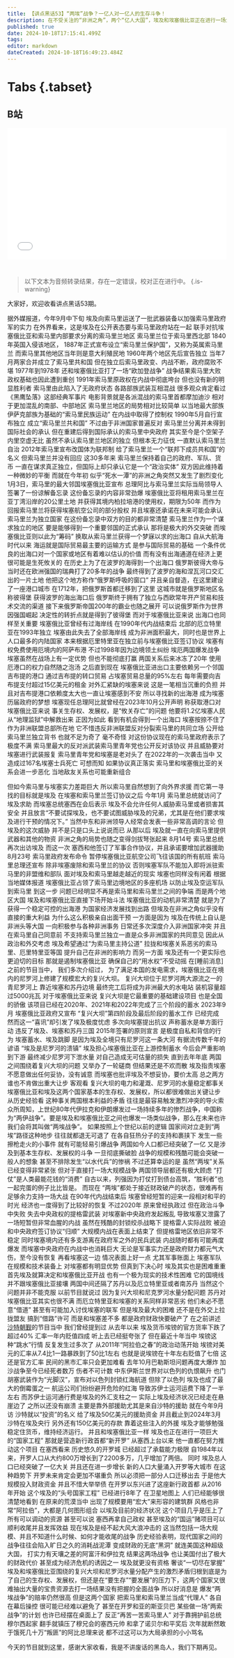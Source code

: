 ```yaml
---
title: 【讲点黑话53】“两埃”战争？一亿人对一亿人的生存斗争！
description: 在不受关注的“非洲之角”，两个“亿人大国”，埃及和埃塞俄比亚正在进行一场危险的角逐。 为获得一个出海港，埃塞打破非盟共识，承诺要承认索马里分裂地区独立。为了争水保水，埃及忙着拉拢“反埃塞包围网”。两国针锋相对，剑拔弩张。 幸好，“两埃”的国库都快见底了，而全面战争必定要疯狂烧钱。一旦开战，打输了，政权固然要完蛋，打赢了但财政全面破产，可能还是会倒台。 大约，只能再“苦一苦”索马里人了。
published: true
date: 2024-10-18T17:15:41.499Z
tags: 
editor: markdown
dateCreated: 2024-10-18T16:49:23.484Z
---
```


# Tabs {.tabset}

## B站

<div style="position: relative; padding: 30% 45%;">
<iframe style="position: absolute; width: 100%; height: 100%; left: 0; top: 0;" src="//player.bilibili.com/player.html?&bvid=BV1JBC2Y1ETD&page=1&as_wide=1&high_quality=1&danmaku=1&autoplay=0" scrolling="no" border="0" frameborder="no" framespacing="0" allowfullscreen="true"></iframe>
</div>


#

> 以下文本为音频转录结果，存在一定错误，校对正在进行中。
{.is-warning}

﻿﻿大家好，欢迎收看讲点黑话53期。

据外媒报道，今年9月中下旬
埃及向索马里运送了一批武器装备以加强索马里政府军的实力
在外界看来，这是埃及在公开表态要与索马里政府站在一起
联手对抗埃塞俄比亚和索马里内部要求分离的索马里兰地区
索马里兰位于索马里西北部
1840年英国入侵该地区，
1887年正式宣布设立“索马里兰保护国”，又称为英属索马里兰
而索马里其他地区当年则是意大利殖民地
1960年两个地区先后宣告独立
当年7月两家合并成立了索马里共和国
但在独立后索马里政变、内战不断，政府腐败不堪
1977年到1978年
还和埃塞俄比亚打了一场“欧加登战争”
战争结果索马里大败
政权基础也因此遭到重创
1991年索马里原政权在内战中彻底垮台
但也没有新的明显胜利者
索马里由此陷入了无政府状态
各路部族武装互相混战
很多观众肯定看过《黑鹰坠落》这部经典军事片
电影背景就是各派混战的索马里首都摩加迪沙
相对于更加混乱的南部、中部地区
索马里兰地区的局势相对比较简单
以当地最大部族伊萨克部族为基础的“索马里民族运动”
在内战中取得了控制权
1990年5月自行宣布独立
成立“索马里兰共和国”
不过由于非洲国家普遍反对
索马里兰分离并未得到国际社会的承认
但在重建后得到国际承认的索马里中央政府
其实至今是个空架子
内里空虚无比
虽然不承认索马里兰地区的独立
但根本无力征伐
一直默认索马里兰自治
2012年索马里宣布改国体为联邦制
给了索马里兰一个“联邦下成员共和国”的名义
但索马里兰并没有回应
这30多年来
索马里兰保持着自己的政府、军队、货币
一直在谋求真正独立，但国际上却只承认它是一个“政治实体”
双方因此维持着一种微妙的平衡
而就在今年初
似乎“死水一潭”的非洲之角突然又发生了剧烈变化
1月3日，索马里的最大邻国埃塞俄比亚宣布
总理阿比与索马里兰实际当局领导人
签署了一份谅解备忘录
这份备忘录的内容非常劲爆
埃塞俄比亚将租用索马里兰在亚丁湾沿岸的20公里土地
并获得其境内柏拉培港的使用权，期限为50年
而作为回报索马里兰将获得埃塞航空公司的部分股权
并且埃塞还承诺在未来可能会承认索马里兰为独立国家
在这份备忘录中双方的目的都非常清楚
索马里兰作为一个谋求独立的地区
要是能够得到一个重要邻国的正式承认
那将是极大的外交突破
而埃塞俄比亚则以此为“筹码”
换取从索马里兰获得一个梦寐以求的出海口
自从大航海时代以来
海运就是国际贸易最主要的运输方式
是参与国际贸易的基础
一个条件优良的出海口对一个国家或地区有着难以估认的价值
而有没有出海通道在经济上更很可能是生死攸关的
在历史上为了在波罗的海得到一个出海口
俄罗斯彼得大帝与当时还在欧洲强国的瑞典打了20多年的战争
最终得到了波罗的海和涅瓦河口交汇出的一片土地
他把这个地方称作“俄罗斯呼吸的窗口”
并且亲自督造，在这里建设了一座港口城市
在1712年，把俄罗斯首都迁移到了这里
这城市就是俄罗斯地区名称彼得堡
获得波罗的海出海口后
俄罗斯终于拥有了独立与西欧常年开产贸易和技术交流的渠道
接下来俄罗斯帝国200年的霸业也随之展开
可以说俄罗斯作为世界因强国崛起
决定性的转折点就是得到了彼得堡
而对于埃塞俄比亚来说
出海口也同样至关重要
埃塞俄比亚曾经有过海岸线
在1990年代内战结束后
北部的厄立特里亚在1993年独立
埃塞由此失去了全部海岸线
成为非洲面积最大，同时也是世界上人口最多的内陆国家
本来根据厄里特里亚在独立前与埃塞俄比亚签订协议
埃塞有权免费使用厄境内的阿萨布港
不过1998年因为边境领土纠纷
埃厄两国爆发战争
埃塞虽然在战场上有一定优势
但也不能彻底打赢
两国关系后来冰冻了20年
使用厄港口的权力自然随之泡汤
之后直到现在
埃塞俄比亚进出口主要依赖另一个邻国吉布提的港口
通过吉布提的转口贸易
占埃塞贸易总量的95%左右
每年需要向吉布提支付超过15亿美元的租金
对外汇紧缺的埃塞来说
这是一笔相当沉重的负担
并且对吉布提港口依赖度太大也一直让埃塞感到不安
所以寻找新的出海港
成为埃塞历届政府的梦想
埃塞现任总理阿比就曾经在2023年10月公开声明
称获取港口对埃塞俄比亚来说
事关生存权、发展权，是“攸关存亡”的问题
他要将1.2亿埃塞人民从“地理监狱”中解救出来
正因为如此
看到有机会得到一个出海口
埃塞按捺不住了
作为非洲联盟总部所在地
它不惜违反非洲联盟反对分裂索马里的共同立场
公开给索马里兰独立背书
也就不足为奇了
毫不奇怪
对这份协议现在的索马里政府表示了极度不满
索马里最大的反对派武装索马里青年党也公开反对该协议
并且威胁要对埃塞进行武装报复
索马里青年党和埃塞是老对头了
在2022年的一次袭击当中
又造成过167名埃塞士兵死亡
可想而知
如果协议真正落实
索马里和埃塞俄比亚的关系会进一步恶化
当地敌友关系也可能重新组合



但如今索马里与埃塞实力差距巨大
所以索马里自然想到了向外界求援
而它第一寻找的目标就是埃及
在埃塞和索马里兰签订协议之后
今年1月
索马里总统就访问了埃及求助
而埃塞总统塞西在会后表示
埃及不会允许任何人威胁索马里或者损害其安全
并且放言“不要试探埃及，也不要试图威胁埃及的兄弟，尤其是在他们要求埃及进行干预的情况下。”
当然中东和非洲领导人经常会发表一些非常高调的言论
但埃及的这次威胁
并不是只是口头上说说而已
从那以后
埃及就一直在向索马里提供武器和其他的物资
非洲之角的局势也随之变得剑拔弩张起来
8月14号
索马里总统再次出访埃及
而这一次
塞西和他签订了军事合作协议，并且承诺要增加武器援助
8月23号
索马里政府发布命令
暂停埃塞俄比亚航空公司飞往该国的所有航班
索马里总理还宣布
除非埃塞废除和索马里兰的协议
否则埃塞军队不能加入即将派驻索马里的非盟维和部队
面对埃及和索马里越走越近的现实
埃塞也同样没有闲着
根据当地媒体报道
埃塞俄比亚占领了索马里边境地区的多座机场
以防止埃及空运军队到索马里
到这一步
问题已经明显不再是索马里和索马里兰之间的争端
而是两个地区大国
埃及和埃塞俄比亚直接下场开始斗法
埃塞俄比亚的动机非常清楚
就是为了获得一个稳定可控的出海港
为国家经济发展找到出路
但埃及在非洲之角似乎没有直接的重大利益
为什么这么积极亲自出面干预
一方面是因为
埃及在传统上自认是非洲头等大国
一向积极参与各种非洲事务
日常还多次深度介入非洲国家冲突
并且在索马里自己同意前
不支持索马里兰独立一直是众多非洲国家的共同意见
因此从政治和外交考虑
埃及希望通过“为索马里主持公道”
拉拢和埃塞关系恶劣的索马里、厄里特里亚等国
提升自己在非洲的影响力
而另一方面
埃及还有一个更实际也更迫切的目标
那就是遏制埃塞俄比亚
确保自己的“用水权”不受动摇
在[睡前消息]之前的节目当中，
我们多次介绍过，
为了满足本国的发电需求，埃塞俄比亚在境内的尼罗河上修建了规模宏大的复兴大坝。
复兴大坝位于尼罗河两大源流之一的青尼罗河上
靠近埃塞和苏丹边境
最终完工后将成为非洲最大的水电站
装机容量超过5000兆瓦
对于埃塞俄比亚来说
复兴大坝是它最重要的基础建设项目
也是全国的骄傲
该项目已经在2020年、2021年和2022年完成了三个阶段的蓄水
2023年9月
埃塞俄比亚政府又宣布
“复兴大坝”第四阶段及最后阶段的蓄水工作
已经完成
然而这一“喜讯”却引发了埃及极度忧虑
多次向埃塞提出抗议
声称蓄水是单方面行动
违反了埃及、埃塞和苏丹三国
2015年签署的原则宣言
是极度自私和背信的行为
埃塞蓄水、埃及跳脚
是因为埃及全境只有尼罗河这一条大河
有据流传数千年的谚语
“埃及是尼罗河的溃镇”
埃及担心埃塞俄比亚在上游控制蓄水
今后会严重影响到下游
最终减少尼罗河下泄水量
对自己造成无可估量的损失
直到去年年底
两国之间围绕着复兴大坝的问题
又举办了一轮磋商
但结果还是不欢而散
埃及指责埃塞不愿意做出任何妥协，没有诚意
而埃塞也批评埃及不想妥协，要价太高
总之两方谁也不肯做出重大让步
客观看
复兴大坝的电力和灌溉、尼罗河的水量稳定都事关埃塞俄比亚和埃及这两个国家基本的生存权、发展权，所以都很难做出关键让步
从历史经验看
这种事关两国根本利益的矛盾
往往是最容易触发激烈冲突的导火索
众所周知，上世纪80年代伊拉克和伊朗爆发过一场持续多年的惨烈战争，中国称为“两伊战争”。要是埃及和埃塞俄比亚之间也爆发一场类似战争，那么在未来也许我们会将其叫做“两埃战争”。
如果按照上个世纪以前的逻辑
国家间对立走到“两埃”路径这种地步
往往就都退无可退了
在各自狂热分子的支持和裹挟下
发生一些擦枪走火的小事件
就有可能轻易引爆战争
两国如今人口都已经突破了一亿
又是涉及到基本生存权、发展权的斗争
一旦彻底撕破脸
战争的规模和残酷可能会突破一般人的想象
甚至不排除发生“以水代兵”的惨祸
不过还算幸运的是
虽然“两埃”关系已经变得非常紧张
但对于直接打一场大规模战争
两国领导层都还有极大顾虑
“打仗”是人类最能花钱的“消费”
自古以来，列强因为打仗打到债台高筑，“胜利者”也一起完蛋的例子比比皆是。
而现在
“两埃”都处于接近财政破产的状态，很难再有足够余力支持一场大战
在90年代内战结束后
埃塞曾经短暂的迎来一段相对和平的时光
经济也一度得到了比较好的恢复
不过2020年
原来曾经执政过
但在政治斗争中失败
失去中央政权的提格雷武装
对埃塞新中央政府发起叛乱
导致埃塞又泄露了一场短暂但非常血腥的内战
虽然在残酷的封锁绞杀战略下
提格雷人实际战败
被迫和中央政府签订协议“归顺”
大规模内战在表面上结束了
但提格雷地区依旧非常不稳定
同时埃塞境内还有多支游离在政府军之外的民兵武装
内战随时都有可能再度爆发
而埃塞中央政府在内战中也消耗巨大
无论是军事实力还是政府财力都元气大伤，至今没有恢复
再看埃塞这一边
情况表面上好一点
尤其军事账面上
埃塞军队在规模和技术装备上
对埃塞都有明显优势
但真到下决心时
埃及其实也是困难重重
首先埃及就算决定和埃塞俄比亚开战
也有一个极为现实的技术性困难
它的国境线并不跟埃塞俄比亚接壤
两国中间还隔了苏丹以及厄立特里亚或者南苏丹
当然这个问题并非不能克服
以前节目就说过
因为复兴大坝和尼克罗河水量分配问题
苏丹对埃塞俄比亚其实也很不满
而厄立特里亚和埃塞的关系同样非常恶劣
他们未必不愿意“借道”
甚至有可能加入讨伐埃塞的联军
但是埃及最大的困难
还不是在外交上拉拢盟友
搞到“借路”许可
而是和埃塞差不多
都是政府财政快要破产了
在之前讲述[沙特朝觐](/commercial/38)的节目当中
我们曾经提到过
从去年以来
埃及货币埃镑的官方货率下跌了超过40%
汇率一年内贬值四成
听上去已经挺夸张了
但在最近十年当中
埃镑这种“跳水”行情
反复发生过多次了
从2011年“阿拉伯之春”的政治动荡开始
埃镑对美元的汇率从7.4比1一路暴跌到了50比1左右
也就是说埃镑在十年左右贬值了七倍
这还是官方汇率
民间的黑市汇率只会更加难看
去年10月巴勒斯坦问题再度大爆炸
加沙战争至今已经死者数万
伤者不可计数
中东伊斯兰世界对以色列的仇恨飙升
也门胡塞武装作为“光脚汉”，宣布对以色列封锁红海航道
但除了以色列
埃及也成了最大的倒霉蛋之一
航运公司们纷纷避开危险的红海
导致苏伊士运河运费下降了一半左右
而苏伊士运河通行费是埃及的外汇支柱之一
实际上埃及经济状况已经走在悬崖边了
之所以还没有崩溃
主要是靠外部援助尤其是来自沙特的援助
就在今年9月访
沙特就以“投资”的名义
给了埃及50亿美元的援助资金
并且截止到2024年3月
沙特在埃及央行
另外还有150亿美元的存款
靠着这些注入的外援
埃及才能够勉强稳定住货币，维持经济运行。
并且和埃塞俄比亚一样
埃及也正在进行一项巨大的“国家工程”
那就是营造新行政首都“新开罗”
从塞西上台以来
他一直都在努力推动这个项目
在塞西看来
历史悠久的开罗城
已经超过了承载能力极限
自1984年以来，开罗人口从大约800万增长到了2200多万，几乎增加了两倍。
同时
埃及总人口已经突破了一亿大关
并且还在进一步增长
新的人口大量涌入开罗等大城市
在这种趋势下
开罗未来肯定会更加不堪重负
所以必须把一部分人口迁移出去
于是他大规模投入财政资金
并且不惜大举举债
在开罗以东兴进了这座新行政首都
从2016年开始
这个埃及的“头号国家工程”
已经进行8年了
在卫星地图上
人们已经能够很清楚地看到
在原来的荒漠当中
出现了规模要用“宏大”来形容的建筑群
风格也非常“阿拉伯”，大都是几何图形组合
以埃及目前的经济状况
这个项目几乎是压上了所有可以调动的资源
甚至可以说
塞西再拿自己政权
甚至埃及的“国运”赌项目可以顺利收尾并且发挥效益
现在埃及是经不起大风大浪冲击的
这当然包括一场大规模、并且不知道什么时候、如何才能收尾的战争
历史经验表明，现代国家之间的战争往往会陷入旷日之久的消耗战泥潭
变成财政的无底“黑洞”
就连美国这种超级大国，
打实力有天壤之差的阿富汗和伊拉克
结果这两场战争
也让美国付出了极大的财政代价
甚至成为经济危机的诱因之一
埃及就更没有资格
奢谈“一切尽在掌握”
埃及和埃塞俄比亚围绕的复兴大坝和尼罗河水量分配产生的激烈矛盾归根到底是为了自己的生存权、发展权，但还是在“要生存”“要发展”的压力下，这两个国家又很难抽出大量的宝贵资源去打一场结果没有把握的全面战争
所以好消息是
爆发“两埃战争”的赔率仍然很高
但是这两个国家
把索马里和索马里兰当成“代理人”
各自在幕后操控
很可能已经难以避免了
甚至在开罗和亚的斯亚贝巴
某些做一场“两索战争”的计划
也许已经摆在桌面上了
反正“再苦一苦索马里人”
对于靠拥护前总统穆尔西起家
翻手就镇压了穆兄会的塞西元帅
和拿了诺贝尔和平奖后
次年就断然敢于饿死几十万“叛匪”的阿比总理来说
都不过这可以为大局承担的小小骂名

今天的节目就到这里，感谢大家收看，我是不讲废话的黑岛人，我们下期再见。